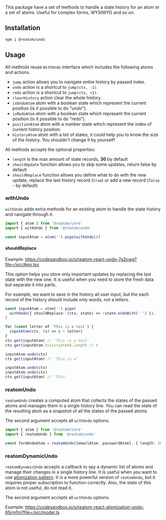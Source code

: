 This package have a set of methods to handle a state history for an atom or a set of atoms. Useful for complex forms, WYSIWYG and so on.

## Installation

```sh
npm i @reatom/undo
```

## Usage

All methods reuse `WithUndo` interface which includes the following atoms and actions.

- `jump` action allows you to navigate entire history by passed index.
- `undo` action is a shortcut to `jump(ctx, -1)`.
- `redo` action is a shortcut to `jump(ctx, +1)`.
- `clearHistory` action clear the whole history.
- `isUndoAtom` atom with a boolean state which represent the current position (is it possible to do "undo").
- `isRedoAtom` atom with a boolean state which represent the current position (is it possible to do "redo").
- `positionAtom` atom with a number state which represent the index of current history position.
- `historyAtom` atom with a list of states, it could help you to know the size of the history. You shouldn't change it by yourself!

All methods accepts the optional properties:

- `length` is the max amount of state records, **30** by default
- `shouldUpdate` function allows you to skip some updates, return false by default
- `shouldReplace` function allows you define what to do with the new update, replace the last history record (`true`) or add a new record (`false` - by default)

### withUndo

`withUndo` adds extra methods for an existing atom to handle the state history and navigate through it.

```ts
import { atom } from '@reatom/core'
import { withUndo } from '@reatom/undo'

const inputAtom = atom('').pipe(withUndo())
```

#### shouldReplace

Example: https://codesandbox.io/s/reatom-react-undo-7g2cwg?file=/src/App.tsx

This option helps you store only important updates by replacing the last state with the new one. It is useful when you need to store the fresh data but separate it into parts.

For example, we want to save in the history all user input, but the each record of the history should include only words, not a letters.

```ts
const inputAtom = atom('').pipe(
  withUndo({ shouldReplace: (ctx, state) => !state.endsWith(' ') }),
)

for (const letter of 'This is a test') {
  inputAtom(ctx, (s) => s + letter)
}
ctx.get(inputAtom) // 'This is a test'
ctx.get(inputAtom.historyAtom).length // 4

inputAtom.undo(ctx)
ctx.get(inputAtom) // 'This is a'

inputAtom.undo(ctx)
inputAtom.undo(ctx)
ctx.get(inputAtom) // 'This'
```

### reatomUndo

`reatomUndo` creates a computed atom that collects the states of the passed atoms and manages them in a single history line. You can read the state of the resulting atom as a snapshot of all the states of the passed atoms.

The second argument accepts all `withUndo` options.

```ts
import { atom } from '@reatom/core'
import { reatomUndo } from '@reatom/undo'

const formUndoAtom = reatomUndo([emailAtom, passwordAtom], { length: 50 })
```

### reatomDynamicUndo

`reatomDynamicUndo` accepts a callback to spy a dynamic list of atoms and manage their changes in a single history line. It is useful when you want to use [atomization pattern](https://www.reatom.dev/recipes/atomization/). It is a more powerful version of `reatomUndo`, but it requires proper subscription to function correctly. Also, the state of this atom is not useful, do not read it.

The second argument accepts all `withUndo` options.

Example: https://codesandbox.io/s/reatom-react-atomization-undo-65rmfm?file=/src/model.ts
